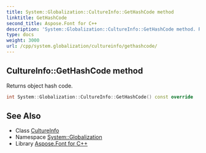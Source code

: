 ```yaml
---
title: System::Globalization::CultureInfo::GetHashCode method
linktitle: GetHashCode
second_title: Aspose.Font for C++
description: 'System::Globalization::CultureInfo::GetHashCode method. Returns object hash code in C++.'
type: docs
weight: 3000
url: /cpp/system.globalization/cultureinfo/gethashcode/
---
```

## CultureInfo::GetHashCode method


Returns object hash code.

```cpp
int System::Globalization::CultureInfo::GetHashCode() const override
```

## See Also

* Class [CultureInfo](../)
* Namespace [System::Globalization](../../)
* Library [Aspose.Font for C++](../../../)
